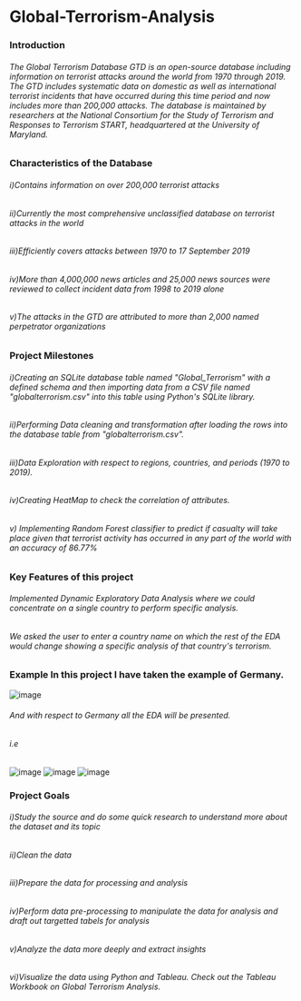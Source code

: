 # Global-Terrorism-Analysis

### Introduction
###### The Global Terrorism Database GTD is an open-source database including information on terrorist attacks around the world from 1970 through 2019. The GTD includes systematic data on domestic as well as international terrorist incidents that have occurred during this time period and now includes more than 200,000 attacks. The database is maintained by researchers at the National Consortium for the Study of Terrorism and Responses to Terrorism START, headquartered at the University of Maryland.


### Characteristics of the Database
###### i)Contains information on over 200,000 terrorist attacks
###### ii)Currently the most comprehensive unclassified database on terrorist attacks in the world
###### iii)Efficiently covers attacks between 1970 to 17 September 2019
###### iv)More than 4,000,000 news articles and 25,000 news sources were reviewed to collect incident data from 1998 to 2019 alone
###### v)The attacks in the GTD are attributed to more than 2,000 named perpetrator organizations

### Project Milestones
###### i)Creating an SQLite database table named "Global_Terrorism" with a defined schema and then importing data from a CSV file named "globalterrorism.csv" into this table using Python's SQLite library.
###### ii)Performing Data cleaning and transformation after loading the rows into the database table from "globalterrorism.csv".
###### iii)Data Exploration with respect to regions, countries, and periods (1970 to 2019).
###### iv)Creating HeatMap to check the correlation of attributes.
###### v) Implementing Random Forest classifier to predict if casualty will take place given that terrorist activity has occurred in any part of the world with an accuracy of 86.77%

### Key Features of this project
###### Implemented Dynamic Exploratory Data Analysis where we could concentrate on a single country to perform specific analysis.
###### We asked the user to enter a country name on which the rest of the EDA would change showing a specific analysis of that country's terrorism.
### Example In this project I have taken the example of Germany.

![image](https://github.com/Tanish007/Global-Terrorism-Analysis/assets/25193512/57b06864-e16a-45f1-83b0-8ad28cb0f51c)

###### And with respect to Germany all the EDA will be presented.
###### i.e
![image](https://github.com/Tanish007/Global-Terrorism-Analysis/assets/25193512/1b59ae5e-976c-4f6f-ab0e-fc6015d8a2e0)
![image](https://github.com/Tanish007/Global-Terrorism-Analysis/assets/25193512/d2d9b9d5-cbde-463b-9236-ddc7c8454420)
![image](https://github.com/Tanish007/Global-Terrorism-Analysis/assets/25193512/c3da845e-c73f-4f3d-aebc-fef7f072377b)


### Project Goals
###### i)Study the source and do some quick research to understand more about the dataset and its topic
###### ii)Clean the data
###### iii)Prepare the data for processing and analysis
###### iv)Perform data pre-processing to manipulate the data for analysis and draft out targetted tabels for analysis
###### v)Analyze the data more deeply and extract insights
###### vi)Visualize the data using Python and Tableau. Check out the Tableau Workbook on Global Terrorism Analysis.
